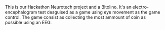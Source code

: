 This is our Hackathon Neurotech project and a Bitolino.
It's an electro-encephalogram test desguised as a game using eye movement as the game control.
The game consist as collecting the most ammount of coin as possible using an EEG.